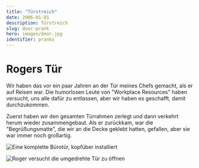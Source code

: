 ```yaml
---
title: "Türstreich"
date: 2006-01-01
description: Türstreich
slug: door-prank
hero: images/door.jpg
identifier: pranks
---
```


# Rogers Tür

Wir haben das vor ein paar Jahren an der Tür meines Chefs gemacht, als er auf Reisen war. Die humorlosen Leute von "Workplace Resources" haben versucht, uns alle dafür zu entlassen, aber wir haben es geschafft, damit durchzukommen.

Zuerst haben wir den gesamten Türrahmen zerlegt und dann verkehrt herum wieder zusammengebaut. Als er zurückkam, war die "Begrüßungsmatte", die wir an die Decke geklebt hatten, gefallen, aber sie war immer noch großartig.

![Eine komplette Bürotür, kopfüber installiert](/posts/pranks/images/Door-1.jpg)

![Roger versucht die umgedrehte Tür zu öffnen](/posts/pranks/images/Door-2.jpg)


